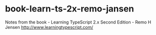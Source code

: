 # book-learn-ts-2x-remo-jansen
Notes from the book - Learning TypeScript 2.x Second Edition - Remo H Jensen
http://www.learningtypescript.com/

